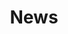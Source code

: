 ---
# Page title
title: News
# Page type - we want a landing page (such as a homepage)
type: landing

weight: 30

text: New paper

# Your landing page sections - add as many different content blocks as you like
sections:
  - block: markdown
    id: section-1
    content:
      title: Section 1
      subtitle: A subtitle
      text: New paper
  # - block: markdown
  #   id: section-2
  #   content:
  #     title: Section 2
  #     subtitle: A subtitle
  #     text: Add your Section 2 content here...
---